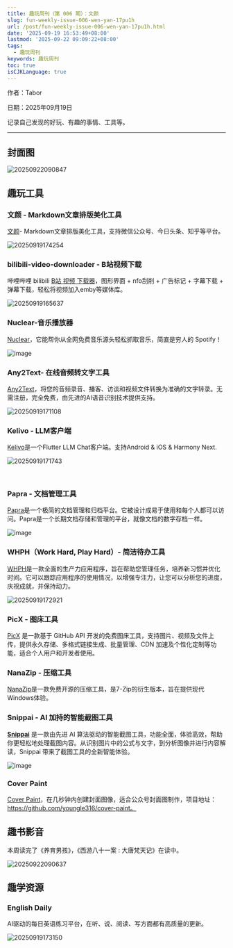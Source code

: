 ```yaml
---
title: 趣玩周刊（第 006 期）：文颜
slug: fun-weekly-issue-006-wen-yan-17pu1h
url: /post/fun-weekly-issue-006-wen-yan-17pu1h.html
date: '2025-09-19 16:53:49+08:00'
lastmod: '2025-09-22 09:09:22+08:00'
tags:
  - 趣玩周刊
keywords: 趣玩周刊
toc: true
isCJKLanguage: true
---
```






作者：Tabor

日期：2025年09月19日

记录自己发现的好玩、有趣的事情、工具等。

---

## 封面图

![20250922090847](https://img.sdgarden.top/blog/2025/09/20250922090847-20250922090850-j591hp4.png)

## 趣玩工具

### 文颜 - Markdown文章排版美化工具

[文颜](https://github.com/caol64/wenyan-pc)- Markdown文章排版美化工具，支持微信公众号、今日头条、知乎等平台。

![20250919174254](https://img.sdgarden.top/blog/2025/09/20250919174254-20250919174256-gxse5c7.png)

### bilibili-video-downloader - B站视频下载

哔哩哔哩 bilibili [B站 视频 下载器](https://github.com/lanyeeee/bilibili-video-downloader)，图形界面 + nfo刮削 + 广告标记 + 字幕下载 + 弹幕下载，轻松将视频加入emby等媒体库。

![20250919165637](https://img.sdgarden.top/blog/2025/09/20250919165637-20250919165641-29f0p4e.png)

### Nuclear-音乐播放器

[Nuclear](https://nuclearplayer.com/)，它能帮你从全网免费音乐源头轻松抓取音乐，简直是穷人的 Spotify！  

![image](https://img.sdgarden.top/blog/2025/09/image-20250919170228-boxgre6.png)

### Any2Text- 在线音频转文字工具

[Any2Text](https://www.any2text.online/zh)，将您的音频录音、播客、访谈和视频文件转换为准确的文字转录。无需注册，完全免费，由先进的AI语音识别技术提供支持。

![20250919171108](https://img.sdgarden.top/blog/2025/09/20250919171108-20250919171117-06v68ky.png)

### Kelivo - LLM客户端

[Kelivo](https://github.com/Chevey339/kelivo)是一个Flutter LLM Chat客户端。支持Android & iOS & Harmony Next.

![20250919171743](https://img.sdgarden.top/blog/2025/09/20250919171743-20250919171745-qbrbi4d.png)

‍

### Papra - 文档管理工具

[Papra](https://github.com/papra-hq/papra)是一个极简的文档管理和归档平台。它被设计成易于使用和每个人都可以访问。Papra是一个长期文档存储和管理的平台，就像文档的数字存档一样。

![image](https://img.sdgarden.top/blog/2025/09/image-20250919172344-nxge8nw.png)

### WHPH（Work Hard, Play Hard）- 简洁待办工具

[WHPH](https://github.com/ahmet-cetinkaya/whph)是一款全面的生产力应用程序，旨在帮助您管理任务，培养新习惯并优化时间。它可以跟踪应用程序的使用情况，以增强专注力，让您可以分析您的进度，庆祝成就，并保持动力。

![20250919172921](https://img.sdgarden.top/blog/2025/09/20250919172921-20250919172924-l3v0r8v.png)

### PicX - 图床工具

[PicX](https://github.com/XPoet/picx) 是一款基于 GitHub API 开发的免费图床工具，支持图片、视频及文件上传，提供永久存储、多格式链接生成、批量管理、CDN 加速及个性化定制等功能，适合个人用户和开发者使用。

### NanaZip - 压缩工具

[NanaZip](https://github.com/M2Team/NanaZip)是一款免费开源的压缩工具，是7-Zip的衍生版本，旨在提供现代Windows体验。

### Snippai - AI 加持的智能截图工具

**[Snippai](https://github.com/xyTom/snippai)** 是一款由先进 AI 算法驱动的智能截图工具，功能全面，体验高效，帮助你更轻松地处理截图内容。从识别图片中的公式与文字，到分析图像并进行内容解读，Snippai 带来了截图工具的全新智能体验。

![image](https://img.sdgarden.top/blog/2025/09/image-20250919175016-jvn0j8l.png)

### Cover Paint

[Cover Paint](https://coverpaint.yanglele.cc/)，在几秒钟内创建封面图像，适合公众号封面图制作，项目地址：https://github.com/youngle316/cover-paint。

## 趣书影音

本周读完了《养育男孩》，《西游八十一案 : 大唐梵天记》在读中。

![20250922090637](https://img.sdgarden.top/blog/2025/09/20250922090637-20250922090659-n4zndz6.jpg)

## 趣学资源

### English Daily

AI驱动的每日英语练习平台，在听、说、阅读、写方面都有高质量的更新。

![20250919173150](https://img.sdgarden.top/blog/2025/09/20250919173150-20250919173157-ll5plng.png)

‍
